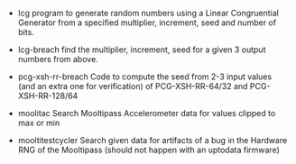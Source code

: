 * lcg
    program to generate random numbers using a Linear Congruential Generator from a specified multiplier, increment, seed and number of bits.

* lcg-breach
    find the multiplier, increment, seed for a given 3 output numbers from above.

* pcg-xsh-rr-breach
    Code to compute the seed from 2-3 input values (and an extra one for verification) of PCG-XSH-RR-64/32 and PCG-XSH-RR-128/64

* moolitac
    Search Mooltipass Accelerometer data for values clipped to max or min

* mooltitestcycler
    Search given data for artifacts of a bug in the Hardware RNG of the Mooltipass (should not happen with an uptodata firmware)
